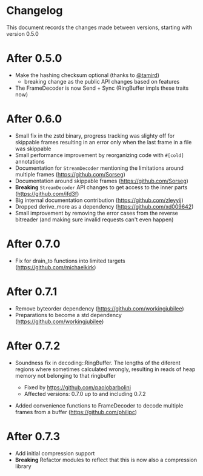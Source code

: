 # Changelog

This document records the changes made between versions, starting with version 0.5.0

# After 0.5.0
* Make the hashing checksum optional (thanks to [@tamird](https://github.com/tamird))
    * breaking change as the public API changes based on features
* The FrameDecoder is now Send + Sync (RingBuffer impls these traits now)

# After 0.6.0
* Small fix in the zstd binary, progress tracking was slighty off for skippable frames resulting in an error only when the last frame in a file was skippable
* Small performance improvement by reorganizing code with `#[cold]` annotations
* Documentation for `StreamDecoder` mentioning the limitations around multiple frames (https://github.com/Sorseg)
* Documentation around skippable frames (https://github.com/Sorseg)
* **Breaking** `StreamDecoder` API changes to get access to the inner parts (https://github.com/ifd3f)
* Big internal documentation contribution (https://github.com/zleyyij)
* Dropped derive_more as a dependency (https://github.com/xd009642)
* Small improvement by removing the error cases from the reverse bitreader (and making sure invalid requests can't even happen)

# After 0.7.0
* Fix for drain_to functions into limited targets (https://github.com/michaelkirk)

# After 0.7.1

* Remove byteorder dependency (https://github.com/workingjubilee)
* Preparations to become a std dependency (https://github.com/workingjubilee)

# After 0.7.2
* Soundness fix in decoding::RingBuffer. The lengths of the diferent regions where sometimes calculated wrongly, resulting in reads of heap memory not belonging to that ringbuffer
    * Fixed by https://github.com/paolobarbolini
    * Affected versions: 0.7.0 up to and including 0.7.2

* Added convenience functions to FrameDecoder to decode multiple frames from a buffer (https://github.com/philipc)

# After 0.7.3
* Add initial compression support
* **Breaking** Refactor modules to reflect that this is now also a compression library
